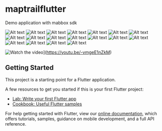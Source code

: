 # maptrailflutter

Demo application with mabbox sdk

 
![Alt text](https://github.com/ertcs/fluttter_mapbox/blob/master/screenshots/20200621_182428.png,style="width:200px;")
![Alt text](https://github.com/ertcs/fluttter_mapbox/blob/master/screenshots/20200621_182437.png)
![Alt text](https://github.com/ertcs/fluttter_mapbox/blob/master/screenshots/20200621_182445.png)
![Alt text](https://github.com/ertcs/fluttter_mapbox/blob/master/screenshots/20200621_182452.png)
![Alt text](https://github.com/ertcs/fluttter_mapbox/blob/master/screenshots/20200621_182459.png)
![Alt text](https://github.com/ertcs/fluttter_mapbox/blob/master/screenshots/20200621_182508.png)
![Alt text](https://github.com/ertcs/fluttter_mapbox/blob/master/screenshots/20200621_182115.png)
![Alt text](https://github.com/ertcs/fluttter_mapbox/blob/master/screenshots/20200621_182525.png)
![Alt text](https://github.com/ertcs/fluttter_mapbox/blob/master/screenshots/20200621_182536.png)
![Alt text](https://github.com/ertcs/fluttter_mapbox/blob/master/screenshots/20200621_182545.png)
![Alt text](https://github.com/ertcs/fluttter_mapbox/blob/master/screenshots/20200621_182556.png)
![Alt text](https://github.com/ertcs/fluttter_mapbox/blob/master/screenshots/20200621_182604.png)
![Alt text](https://github.com/ertcs/fluttter_mapbox/blob/master/screenshots/20200621_182613.png)
![Alt text](https://github.com/ertcs/fluttter_mapbox/blob/master/screenshots/20200621_182624.png)
![Alt text](https://github.com/ertcs/fluttter_mapbox/blob/master/screenshots/20200621_182629.png)
![Alt text](https://github.com/ertcs/fluttter_mapbox/blob/master/screenshots/20200621_182643.png)
![Alt text](https://github.com/ertcs/fluttter_mapbox/blob/master/screenshots/20200621_182713.png)
![Alt text](https://github.com/ertcs/fluttter_mapbox/blob/master/screenshots/20200621_182724.png)

![Watch the video](http://img.youtube.com/vi/-vmgeE1nZkM/maxresdefault.jpg)](https://youtu.be/-vmgeE1nZkM)


## Getting Started

This project is a starting point for a Flutter application.

A few resources to get you started if this is your first Flutter project:

- [Lab: Write your first Flutter app](https://flutter.dev/docs/get-started/codelab)
- [Cookbook: Useful Flutter samples](https://flutter.dev/docs/cookbook)

For help getting started with Flutter, view our
[online documentation](https://flutter.dev/docs), which offers tutorials,
samples, guidance on mobile development, and a full API reference.
